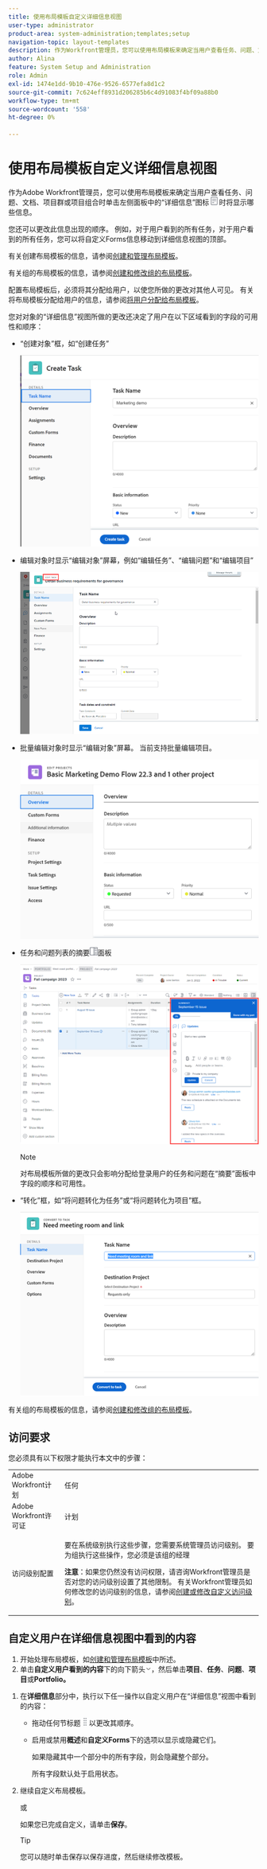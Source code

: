 ```yaml
---
title: 使用布局模板自定义详细信息视图
user-type: administrator
product-area: system-administration;templates;setup
navigation-topic: layout-templates
description: 作为Workfront管理员，您可以使用布局模板来确定当用户查看任务、问题、文档、项目群或项目组合时选择左侧面板中的“详细信息”部分时显示的信息。
author: Alina
feature: System Setup and Administration
role: Admin
exl-id: 1474e1dd-9b10-476e-9526-6577efa8d1c2
source-git-commit: 7c624eff8931d206285b6c4d91083f4bf09a88b0
workflow-type: tm+mt
source-wordcount: '558'
ht-degree: 0%

---
```


# 使用布局模板自定义详细信息视图

<!--<span class="preview">The highlighted information on this page refers to functionality not yet generally available. It is available for all customers in the Preview environment and for a select group of customers in the Production environment.</span>-->

作为Adobe Workfront管理员，您可以使用布局模板来确定当用户查看任务、问题、文档、项目群或项目组合时单击左侧面板中的“详细信息”图标![](assets/project-details-icon.png)时将显示哪些信息。

<!--
or billing record
-->

您还可以更改此信息出现的顺序。 例如，对于用户看到的所有任务，对于用户看到的所有任务，您可以将自定义Forms信息移动到详细信息视图的顶部。

有关创建布局模板的信息，请参阅[创建和管理布局模板](../use-layout-templates/create-and-manage-layout-templates.md)。

有关组的布局模板的信息，请参阅[创建和修改组的布局模板](../../../administration-and-setup/manage-groups/work-with-group-objects/create-and-modify-a-groups-layout-templates.md)。

配置布局模板后，必须将其分配给用户，以使您所做的更改对其他人可见。 有关将布局模板分配给用户的信息，请参阅[将用户分配给布局模板](../use-layout-templates/assign-users-to-layout-template.md)。

您对对象的“详细信息”视图所做的更改还决定了用户在以下区域看到的字段的可用性和顺序：


* “创建对象”框，如“创建任务”

  ![](assets/new-task-dialog.png)


* 编辑对象时显示“编辑对象”屏幕，例如“编辑任务”、“编辑问题”和“编辑项目”

  ![](assets/edit-task-screen.png)


* 批量编辑对象时显示“编辑对象”屏幕。 当前支持批量编辑项目。

  ![](assets/customize-edit-projects-in-bulk-box-with-layout-template.png)


* 任务和问题列表的摘要![](assets/summary-panel-icon.png)面板

  ![](assets/summary-area.png)

  >[!NOTE]
  >
  >对布局模板所做的更改只会影响分配给登录用户的任务和问题在“摘要”面板中字段的顺序和可用性。

* “转化”框，如“将问题转化为任务”或“将问题转化为项目”框。

  ![将问题转换为任务框](assets/convert-issue-to-task-box.png)

有关组的布局模板的信息，请参阅[创建和修改组的布局模板](../../../administration-and-setup/manage-groups/work-with-group-objects/create-and-modify-a-groups-layout-templates.md)。

## 访问要求

您必须具有以下权限才能执行本文中的步骤：

<table style="table-layout:auto"> 
 <col> 
 <col> 
 <tbody> 
  <tr> 
   <td role="rowheader">Adobe Workfront计划</td> 
   <td>任何</td> 
  </tr> 
  <tr> 
   <td role="rowheader">Adobe Workfront许可证</td> 
   <td>计划</td> 
  </tr> 
  <tr> 
   <td role="rowheader">访问级别配置</td> 
   <td> <p>要在系统级别执行这些步骤，您需要系统管理员访问级别。
要为组执行这些操作，您必须是该组的经理</p> <p><b>注意</b>：如果您仍然没有访问权限，请咨询Workfront管理员是否对您的访问级别设置了其他限制。 有关Workfront管理员如何修改您的访问级别的信息，请参阅<a href="../../../administration-and-setup/add-users/configure-and-grant-access/create-modify-access-levels.md" class="MCXref xref">创建或修改自定义访问级别</a>。</p> </td> 
  </tr> 
 </tbody> 
</table>

## 自定义用户在详细信息视图中看到的内容

1. 开始处理布局模板，如[创建和管理布局模板](../../../administration-and-setup/customize-workfront/use-layout-templates/create-and-manage-layout-templates.md)中所述。
1. 单击&#x200B;**自定义用户看到的内容**&#x200B;下的向下箭头![](assets/dropdown-arrow-12x12.png)，然后单击&#x200B;**项目**、**任务**、**问题**、**项目**&#x200B;或&#x200B;**Portfolio。**
<!--
, or billing record
-->

1. 在&#x200B;**详细信息**&#x200B;部分中，执行以下任一操作以自定义用户在“详细信息”视图中看到的内容：

   * 拖动任何节标题![](assets/move-icon---dots.png)以更改其顺序。
   * 启用或禁用&#x200B;**概述**&#x200B;和&#x200B;**自定义Forms**&#x200B;下的选项以显示或隐藏它们。

     如果隐藏其中一个部分中的所有字段，则会隐藏整个部分。

     所有字段默认处于启用状态。

1. 继续自定义布局模板。

   或

   如果您已完成自定义，请单击&#x200B;**保存**。

   >[!TIP]
   >
   >您可以随时单击保存以保存进度，然后继续修改模板。

